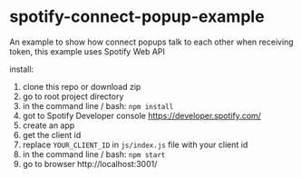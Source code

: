 # spotify-connect-popup-example
An example to show how connect popups talk to each other when receiving token, this example uses Spotify Web API

install:

1. clone this repo or download zip
2. go to root project directory
3. in the command line / bash: `npm install`
4. got to Spotify Developer console https://developer.spotify.com/
5. create an app
6. get the client id
7. replace `YOUR_CLIENT_ID` in `js/index.js` file with your client id
8. in the command line / bash: `npm start`
9. go to browser http://localhost:3001/
